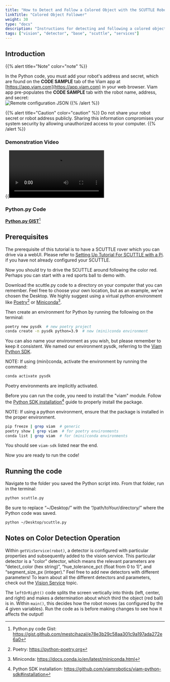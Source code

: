 ```yaml
---
title: "How to Detect and Follow a Colored Object with the SCUTTLE Robot on Viam"
linkTitle: "Colored Object Follower"
weight: 30
type: "docs"
description: "Instructions for detecting and following a colored object with a SCUTTLE Robot on Viam software."
tags: ["vision", "detector", "base", "scuttle", "services"]
---
```

## Introduction

{{% alert title="Note" color="note" %}}

In the Python code, you must add your robot's address and secret, which are found on the **CODE SAMPLE** tab of the Viam app at [https://app.viam.com](https://app.viam.com) in your web browser.
Viam app pre-populates the **CODE SAMPLE** tab with the robot name, address, and secret:<br>
<img src="../../img/color-rdk-remote-cfg.png" alt="Remote configuration JSON" />
{{% /alert %}}

{{% alert title="Caution" color="caution" %}}
Do not share your robot secret or robot address publicly. Sharing this information compromises your system security by allowing unauthorized access to your computer.
{{% /alert %}}

### Demonstration Video

{{<video src="../../videos/scuttledemos_colordetection.mp4" type="video/mp4">}}

### Python.py Code

<a href="https://gist.github.com/mestcihazal/e78e3b29c58aa301c9a197ada272e6a0" target="_blank">**Python.py GIST**</a>[^hgist]

[^hgist]:Python.py code Gist: <a href="https://gist.github.com/mestcihazal/e78e3b29c58aa301c9a197ada272e6a0" target="_blank">ht<span></span>tps://gist.github.com/mestcihazal/e78e3b29c58aa301c9a197ada272e6a0</a>

## Prerequisites

The prerequisite of this tutorial is to have a SCUTTLE rover which you can drive via a webUI.
Please refer to [Setting Up Tutorial For SCUTTLE with a Pi](../scuttlebot/). if you have not already configured your SCUTTLE.

Now you should try to drive the SCUTTLE around following the color red.
Perhaps you can start with a red sports ball to demo with.

Download the <file>scuttle.py</file> code to a directory on your computer that you can remember.
Feel free to choose your own location, but as an example, we’ve chosen the Desktop.
We highly suggest using a virtual python environment like <a href="https://python-poetry.org" target="_blank">Poetry</a>[^poetry] or <a href="https://docs.conda.io/en/latest/miniconda.html" target="_blank">Miniconda</a>[^minicon].

[^poetry]:Poetry: <a href="https://python-poetry.org" target="_blank">ht<span></span>tps://python-poetry.org</a>
[^minicon]:Miniconda: <a href="https://docs.conda.io/en/latest/miniconda.html" target ="_blank">ht<span></span>tps://docs.conda.io/en/latest/miniconda.html</a>

Then create an environment for Python by running the following on the terminal:

```bash
poetry new pysdk  # new poetry project
conda create -n pysdk python=3.9  # new (mini)conda environment
```

You can also name your environment as you wish, but please remember to keep it consistent.
We named our environment pysdk, referring to the [Viam Python SDK](https://python.viam.dev/).

NOTE: If using (mini)conda, activate the environment by running the command:

```bash
conda activate pysdk
```

Poetry environments are implicitly activated.

Before you can run the code, you need to install the "viam" module.
Follow the <a href="https://github.com/viamrobotics/viam-python-sdk#installation" target="_blank">Python SDK installation</a>[^pos] guide to properly install the package.

[^pos]:Python SDK installation: <a href="https://github.com/viamrobotics/viam-python-sdk#installation" target="_blank">ht<span></span>tps://github.com/viamrobotics/viam-python-sdk#installation</a>

NOTE: If using a python environment, ensure that the package is installed in the proper environment.

```bash
pip freeze | grep viam  # generic
poetry show | grep viam  # for poetry environments
conda list | grep viam  # for (mini)conda environments
```

You should see `viam-sdk` listed near the end.

Now you are ready to run the code!

## Running the code

Navigate to the folder you saved the Python script into. From that folder, run in the terminal:

```bash
python scuttle.py
```

Be sure to replace “~/Desktop/” with the “/path/toYour/directory/” where the Python code was saved.

```bash
python ~/Desktop/scuttle.py
```

## Notes on Color Detection Operation

Within `getVisService(robot)`, a detector is configured with particular properties and subsequently added to the vision service.
This particular detector is a "color" detector, which means the relevant parameters are “detect_color (hex string)”, “hue_tolerance_pct (float from 0 to 1)”, and “segment_size_px (integer).”
Feel free to add new detectors with different parameters!
To learn about all the different detectors and parameters, check out the [Vision Service](/services/vision/) topic.

The `leftOrRight()` code splits the screen vertically into thirds (left, center, and right) and makes a determination about which third the object (red ball) is in.
Within `main()`, this decides how the robot moves (as configured by the 4 given variables).
Run the code as is before making changes to see how it affects the output!
